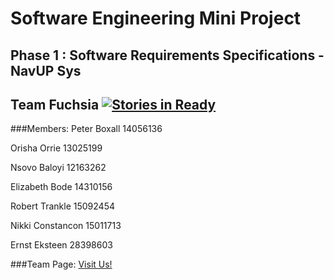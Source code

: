 # Software Engineering Mini Project

## Phase 1 : Software Requirements Specifications - NavUP Sys

## Team Fuchsia [![Stories in Ready](https://badge.waffle.io/NsovoBaloyi/FuchsiaAssignment1.png?label=ready&title=Ready)](https://waffle.io/NsovoBaloyi/FuchsiaAssignment1)

###Members:
Peter Boxall 14056136	
	
Orisha Orrie 13025199
	
Nsovo Baloyi 12163262
	
Elizabeth Bode 14310156
		
Robert Trankle 15092454

Nikki Constancon 15011713

Ernst Eksteen 28398603

###Team Page:
[Visit Us!](http://cs.up.ac.za/teams/pages/manage/64/1)
